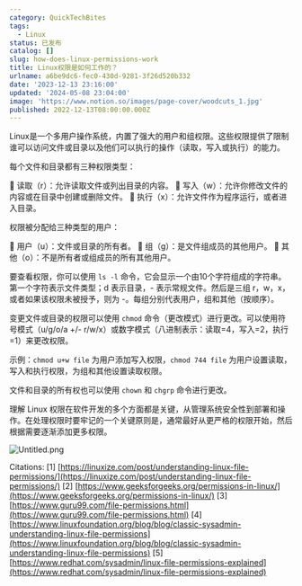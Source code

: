```yaml
---
category: QuickTechBites
tags:
  - Linux
status: 已发布
catalog: []
slug: how-does-linux-permissions-work
title: Linux权限是如何工作的？
urlname: a6be9dc6-fec0-430d-9281-3f26d520b332
date: '2023-12-13 23:16:00'
updated: '2024-05-08 23:04:00'
image: 'https://www.notion.so/images/page-cover/woodcuts_1.jpg'
published: 2022-12-13T08:00:00.000Z
---
```


Linux是一个多用户操作系统，内置了强大的用户和组权限。这些权限提供了限制谁可以访问文件或目录以及他们可以执行的操作（读取，写入或执行）的能力。


每个文件和目录都有三种权限类型：


🔸 读取（r）：允许读取文件或列出目录的内容。
🔸 写入（w）：允许你修改文件的内容或在目录中创建或删除文件。
🔸 执行（x）：允许文件作为程序运行，或者进入目录。


权限被分配给三种类型的用户：


🔸 用户（u）：文件或目录的所有者。
🔸 组（g）：是文件组成员的其他用户。
🔸 其他（o）：不是所有者或组成员的所有其他用户。


要查看权限，你可以使用 `ls -l` 命令，它会显示一个由10个字符组成的字符串。第一个字符表示文件类型；d 表示目录，- 表示常规文件。然后是三组 r，w，x，或者如果该权限未被授予，则为 -。每组分别代表用户，组和其他（按顺序）。


变更文件或目录的权限可以使用 `chmod` 命令（更改模式）进行更改。可以使用符号模式（u/g/o/a +/- r/w/x）或数字模式（八进制表示：读取=4，写入=2，执行=1）来更改权限。


示例：`chmod u+w file` 为用户添加写入权限，`chmod 744 file` 为用户设置读取，写入和执行权限，为组和其他设置读取权限。


文件和目录的所有权也可以使用 `chown` 和 `chgrp` 命令进行更改。


理解 Linux 权限在软件开发的多个方面都是关键，从管理系统安全性到部署和操作。在处理权限时要牢记的一个关键原则是，通常最好从更严格的权限开始，然后根据需要逐渐添加更多权限。


![Untitled.png](https://prod-files-secure.s3.us-west-2.amazonaws.com/5d24fe63-e567-4804-86f9-9fdc62e13082/332b89ee-9c33-4950-8a69-32c3d1ff2c69/Untitled.png?X-Amz-Algorithm=AWS4-HMAC-SHA256&X-Amz-Content-Sha256=UNSIGNED-PAYLOAD&X-Amz-Credential=ASIAZI2LB4666IV3YXLC%2F20250419%2Fus-west-2%2Fs3%2Faws4_request&X-Amz-Date=20250419T053917Z&X-Amz-Expires=3600&X-Amz-Security-Token=IQoJb3JpZ2luX2VjEP3%2F%2F%2F%2F%2F%2F%2F%2F%2F%2FwEaCXVzLXdlc3QtMiJIMEYCIQCBD2aJO3cBU9VJr%2Bmi25VHmdSNa6mXW15giUm7CY4oYQIhAOVmS8d0l%2FltZRcUlAoCCF4SQW%2BPKWIiYW1LJpWtD2VmKogECIb%2F%2F%2F%2F%2F%2F%2F%2F%2F%2FwEQABoMNjM3NDIzMTgzODA1Igz7bdgjbFhe1MJMYcQq3AMmloHE8O9MTzKgQpQ%2FMVNUEBbNGLtSvjm6dz5t3UGTxPG1Nnciod3%2F3cMI1C0DAc9SIYsWChd2fRlhO4876hoR7v%2FZhk0yBx0T%2BjTe4iVCAoVkvIs0x2rgWC3Hl7F0TMCENrcWW37aXs9DzZjklrRjIu%2FbM8q5a%2B5vsJo5rCApSeTQGO%2Fg4926aRlMiWumxMzzXsy52Vz%2FZVmE6sv0VcnCWjgfmYxe8E%2BuaOJbuUIluy8j%2BhqZMzIKHDNojMoJ%2FexTkb6EF8G1jltduhq9D73TKBDuGFQFGFGEAIuCXylQJithdzlPd%2BPg452FvJB6OIRaB0M3PGrFjzqYj7QpZhUHU2%2FnnWNldIlJEe61M7Y5tH1fXM79p34V%2FQPpfy8mQzSyLu%2BGG7hnBiF6X%2Fosp9%2FqtJdsxwsHYCDaigTEUp3LEGyMHjr14QhsUBdwaZ%2B636cABuHt2DqDWU20sPgCEtB88cF2YzdtXHhWpZLJLp%2FqS6E6PeKEZh%2B5jf%2Bet3CIZA9Ijl%2Fdi7dy2s21%2FdpaFdE4e8I2%2F%2Fxxzg1TLgVUuMMctcWa9YsVdHBd8s49sH%2BQlxSo4PuLXHHosKyGuq4qRzfDfnSkBKPNxecrHtC2U54VrFJHpEWVIEDpiQaVpzCl1ozABjqkAW92BsbE%2FnX7X1u1jGOZzq2n4Ares9rBCCxnflw6J3UmZUA4lOQWB40NP1U8HieQRAK3qrzGy8snDalweim9WJ3Q2V20u7y6CBn63h9kVBqyM8howfuPlefH3A106lfm6L9UV6Mm1GRHZ6%2BnywvVi3b18cohUfLD0Rcs7%2B1wg7zHRrYV9kcCzNFJQGWOzx3PThSAu7ZrIj39FmxUpW9Zul%2Fi0Gh5&X-Amz-Signature=d415bd80974da8324b0991e75ba78eaf3e418723f2aaa921ed0ab43bb323fecd&X-Amz-SignedHeaders=host&x-id=GetObject)


Citations:
[1] [https://linuxize.com/post/understanding-linux-file-permissions/](https://linuxize.com/post/understanding-linux-file-permissions/)
[2] [https://www.geeksforgeeks.org/permissions-in-linux/](https://www.geeksforgeeks.org/permissions-in-linux/)
[3] [https://www.guru99.com/file-permissions.html](https://www.guru99.com/file-permissions.html)
[4] [https://www.linuxfoundation.org/blog/blog/classic-sysadmin-understanding-linux-file-permissions](https://www.linuxfoundation.org/blog/blog/classic-sysadmin-understanding-linux-file-permissions)
[5] [https://www.redhat.com/sysadmin/linux-file-permissions-explained](https://www.redhat.com/sysadmin/linux-file-permissions-explained)

